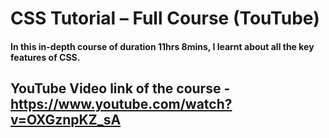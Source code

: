 # CSS Tutorial – Full Course (TouTube)

#### In this in-depth course of duration 11hrs 8mins, I learnt about all the key features of CSS.
## YouTube Video link of the course - https://www.youtube.com/watch?v=OXGznpKZ_sA
